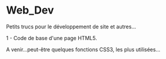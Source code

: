 # Web_Dev
Petits trucs pour le développement de site et autres...

1 - Code de base d'une page HTML5.

A venir...peut-être quelques fonctions CSS3, les plus utilisées...
